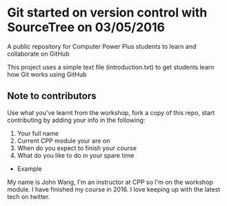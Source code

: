 # Git started on version control with SourceTree on 03/05/2016

A public repository for Computer Power Plus students to learn and collaborate on GitHub

This project uses a simple text file (introduction.txt) to get students learn how Git works using GitHub

## Note to contributors

Use what you've learnt from the workshop, fork a copy of this repo, start contributing by adding your info in the following:

1. Your full name
2. Current CPP module your are on
3. When do you expect to finish your course
4. What do you like to do in your spare time

* Example

My name is John Wang, I'm an instructor at CPP so I'm on the workshop module. I have finished my course in 2016. I love keeping up with the latest tech on twitter.
